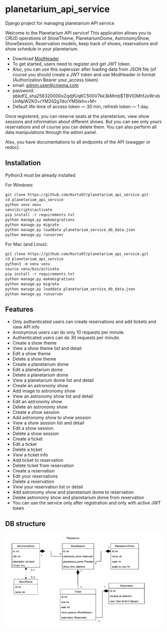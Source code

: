 # planetarium_api_service


Django project for managing planetarium API service


Welcome to the Planetarium API service! 
This application allows you to CRUD operations of ShowTheme, PlanetariumDome, 
AstronomyShow, ShowSession, Reservation models, keep track of shows, 
reservations and show schedule in your planetarium.

- Download [ModHeader](https://chrome.google.com/webstore/detail/modheader/idgpnmonknjnojddfkpgkljpfnnfcklj?hl=en)
- To get started, users need to register and get JWT token.
- Also, you can use this superuser after loading data from JSON file (of course you should create a JWT token and use ModHeader in format (Authorization Bearer your_access token)
- email: admin.user@cinema.com
- password: pbkdf2_sha256$320000$oZqdjfUqKC500V7kk3kMmb$TBVlOMhfJxWrxbUnNpWZK0+rYM242g7do/YM5tkhn+M=
- Default life-time of access token — 30 min, refresh token — 1 day.

Once registered, you can reserve seats at the planetarium,
view show sessions and information about different shows. 
But you can see only yours reservations and of course you can delete them.
You can also perform all data manipulations through the admin panel.


Also, you have documentations to all endpoints of the API (swagger or redoc).


## Installation

Python3 must be already installed

For Windows:
```shell
git clone https://github.com/Kurta97/planetarium_api_service.git
cd planetarium_api_service
python venv venv
venv\Scripts\activate
pip install -r requirements.txt
python manage.py makemigrations
python manage.py migrate
python manage.py loaddata planetarium_service_db_data.json
python manage.py runserver
```
For Mac (and Linux):
```shell
git clone https://github.com/Kurta97/planetarium_api_service.git
cd planetarium_api_service
python3 -m venv venv
source venv/bin/activate
pip install -r requirements.txt
python manage.py makemigrations
python manage.py migrate
python manage.py loaddata planetarium_service_db_data.json
python manage.py runserver
```

## Features
- Only authenticated users can create reservations and add tickets and view API info
- Anonymous users can do only 10 requests per minute.
- Authenticated users can do 30 requests per minute.
- Create a show theme
- View a show theme list and detail
- Edit a show theme
- Delete a show theme
- Create a planetarium dome
- Edit a planetarium dome
- Delete a planetarium dome
- View a planetarium dome list and detail
- Create an astronomy show
- Add image to astronomy show
- View an astronomy show list and detail
- Edit an astronomy show
- Delete an astronomy show
- Create a show session
- Add astronomy show to show session
- View a show session list and detail
- Edit a show session
- Delete a show session
- Create a ticket
- Edit a ticket
- Delete a ticket
- View a ticket info
- Add ticket to reservation
- Delete ticket from reservation
- Create a reservation
- Edit your reservations
- Delete a reservation
- View your reservation list or detail
- Add astronomy show and planetarium dome to reservation
- Delete astronomy show and planetarium dome from reservation
- You can use the service only after registration and only with active JWT token


## DB structure
![Db structure](planetarium_db_structure.png)
